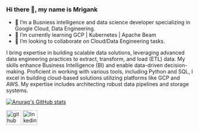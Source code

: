 ### Hi there 👋, my name is Mrigank

- 👀 I’m a Busniess intelligence and data science developer specializing in Google Cloud, Data Engineering.
- 🌱 I’m currently learning GCP | Kubernetes | Apache Beam 
- 👯 I’m looking to collaborate on Cloud/Data Engineering tasks.


I bring expertise in building scalable data solutions, leveraging advanced data engineering practices to extract, transform, and load (ETL) data. My skills enhance Business Intelligence (BI) and enable data-driven decision-making. Proficient in working with various tools, including Python and SQL, I excel in building cloud-based solutions utilizing platforms like GCP and AWS. My expertise includes architecting robust data pipelines and storage systems.

[![Anurag's GitHub stats](https://github-readme-stats.vercel.app/api?username=mrigankomi)](https://github.com/anuraghazra/github-readme-stats)



[<img src='https://cdn.jsdelivr.net/npm/simple-icons@3.0.1/icons/github.svg' alt='github' height='40'>](https://github.com/mrigankomi) [<img src='https://cdn.jsdelivr.net/npm/simple-icons@3.0.1/icons/linkedin.svg' alt='linkedin' height='40'>](https://www.linkedin.com/in/mrigankumarr/)  
